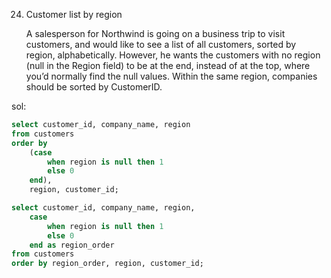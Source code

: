 24. Customer list by region

    A salesperson for Northwind is going on a business
    trip to visit customers, and would like to see a list of
    all customers, sorted by region, alphabetically.
    However, he wants the customers with no region
    (null in the Region field) to be at the end, instead of
    at the top, where you’d normally find the null values.
    Within the same region, companies should be sorted
    by CustomerID.

sol:

```SQL
select customer_id, company_name, region
from customers
order by 
	(case 
		when region is null then 1
		else 0
	end),
	region, customer_id;
```

```SQL
select customer_id, company_name, region,
	case
		when region is null then 1
		else 0
	end as region_order
from customers
order by region_order, region, customer_id;
```
